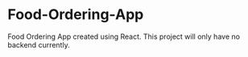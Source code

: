 # Food-Ordering-App
 Food Ordering App created using React. This project will only have no backend currently.
